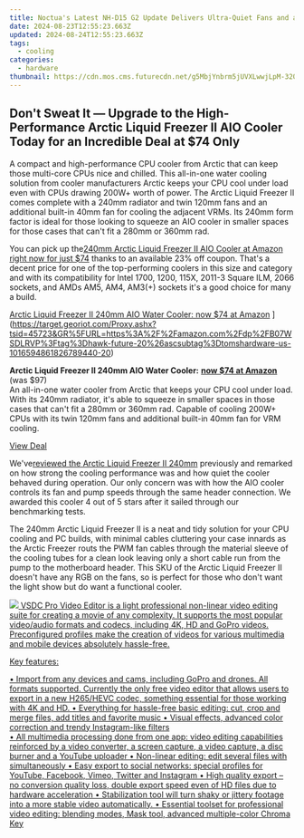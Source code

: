 ```yaml
---
title: Noctua's Latest NH-D15 G2 Update Delivers Ultra-Quiet Fans and a Boost in Thermal Performance
date: 2024-08-23T12:55:23.663Z
updated: 2024-08-24T12:55:23.663Z
tags:
  - cooling
categories:
  - hardware
thumbnail: https://cdn.mos.cms.futurecdn.net/g5MbjYnbrm5jUVXLwwjLpM-320-80.jpg
---
```


## Don't Sweat It — Upgrade to the High-Performance Arctic Liquid Freezer II AIO Cooler Today for an Incredible Deal at $74 Only

A compact and high-performance CPU cooler from Arctic that can keep those multi-core CPUs nice and chilled. This all-in-one water cooling solution from cooler manufacturers Arctic keeps your CPU cool under load even with CPUs drawing 200W+ worth of power. The Arctic Liquid Freezer II comes complete with a 240mm radiator and twin 120mm fans and an additional built-in 40mm fan for cooling the adjacent VRMs. Its 240mm form factor is ideal for those looking to squeeze an AIO cooler in smaller spaces for those cases that can't fit a 280mm or 360mm rad.

 You can pick up the[240mm Arctic Liquid Freezer II AIO Cooler at Amazon right now for just $74](https://target.georiot.com/Proxy.ashx?tsid=45723&GR%5FURL=https%3A%2F%2Famazon.com%2Fdp%2FB07WSDLRVP%3Ftag%3Dhawk-future-20%26ascsubtag%3Dtomshardware-us-3369272946332772527-20) thanks to an available 23% off coupon. That's a decent price for one of the top-performing coolers in this size and category and with its compatibility for Intel 1700, 1200, 115X, 2011-3 Square ILM, 2066 sockets, and AMDs AM5, AM4, AM3(+) sockets it's a good choice for many a build.

[Arctic Liquid Freezer II 240mm AIO Water Cooler: now $74 at Amazon](https://cdn.mos.cms.futurecdn.net/h8nkgwQQTkLyAoxhpvVarN-200-100.png "Arctic Liquid Freezer II 240mm AIO Water Cooler: now $74 at Amazon") ](https://target.georiot.com/Proxy.ashx?tsid=45723&GR%5FURL=https%3A%2F%2Famazon.com%2Fdp%2FB07WSDLRVP%3Ftag%3Dhawk-future-20%26ascsubtag%3Dtomshardware-us-1016594861826789440-20)

**Arctic Liquid Freezer II 240mm AIO Water Cooler:** [**now $74 at Amazon**](https://target.georiot.com/Proxy.ashx?tsid=45723&GR%5FURL=https%3A%2F%2Famazon.com%2Fdp%2FB07WSDLRVP%3Ftag%3Dhawk-future-20%26ascsubtag%3Dtomshardware-us-7075927130231428469-20) (was $97)  
 An all-in-one water cooler from Arctic that keeps your CPU cool under load. With its 240mm radiator, it's able to squeeze in smaller spaces in those cases that can't fit a 280mm or 360mm rad. Capable of cooling 200W+ CPUs with its twin 120mm fans and additional built-in 40mm fan for VRM cooling.

[View Deal](https://target.georiot.com/Proxy.ashx?tsid=45723&GR%5FURL=https%3A%2F%2Famazon.com%2Fdp%2FB07WSDLRVP%3Ftag%3Dhawk-future-20%26ascsubtag%3Dtomshardware-us-1016594861826789440-20)

 We've[reviewed the Arctic Liquid Freezer II 240mm](https://www.tomshardware.com/reviews/arctic-liquid-freezer-ii-240) previously and remarked on how strong the cooling performance was and how quiet the cooler behaved during operation. Our only concern was with how the AIO cooler controls its fan and pump speeds through the same header connection. We awarded this cooler 4 out of 5 stars after it sailed through our benchmarking tests.

 The 240mm Arctic Liquid Freezer II is a neat and tidy solution for your CPU cooling and PC builds, with minimal cables cluttering your case innards as the Arctic Freezer routs the PWM fan cables through the material sleeve of the cooling tubes for a clean look leaving only a short cable run from the pump to the motherboard header. This SKU of the Arctic Liquid Freezer II doesn't have any RGB on the fans, so is perfect for those who don't want the light show but do want a functional cooler.


<ins class="adsbygoogle"
     style="display:block"
     data-ad-format="autorelaxed"
     data-ad-client="ca-pub-7571918770474297"
     data-ad-slot="1223367746"></ins>



<ins class="adsbygoogle"
     style="display:block"
     data-ad-client="ca-pub-7571918770474297"
     data-ad-slot="8358498916"
     data-ad-format="auto"
     data-full-width-responsive="true"></ins>



<!-- affiliate ads begin -->
<a href="https://secure.2checkout.com/order/checkout.php?PRODS=4693127&QTY=1&AFFILIATE=108875&CART=1"><img src="https://www.videosoftdev.com/images/video_editor/screenshots/1.jpg" border="0">
VSDC Pro Video Editor is a light professional non-linear video editing suite for creating a movie of any complexity. It supports the most popular video/audio formats and codecs, including 4K, HD and GoPro videos. Preconfigured profiles make the creation of videos for various multimedia and mobile devices absolutely hassle-free.

Key features:

•	Import from any devices and cams, including GoPro and drones. All formats supported. Сurrently the only free video editor that allows users to export in a new H265/HEVC codec, something essential for those working with 4K and HD.
•	Everything for hassle-free basic editing: cut, crop and merge files, add titles and favorite music
•	Visual effects, advanced color correction and trendy Instagram-like filters   
•	All multimedia processing done from one app: video editing capabilities reinforced by  a video converter, a screen capture, a video capture, a disc burner and a YouTube uploader
•	Non-linear editing: edit several files with simultaneously 
•	Easy export to social networks: special profiles for YouTube, Facebook, Vimeo, Twitter and Instagram
•	High quality export – no conversion quality loss, double export speed even of HD files due to hardware acceleration
•	Stabilization tool will turn shaky or jittery footage into a more stable video automatically. 
•	Essential toolset for professional video editing: blending modes, Mask tool, advanced multiple-color Chroma Key  
</a>
<!-- affiliate ads end -->
